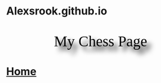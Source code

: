 # Alexsrook.github.io
<!DOCTYPE html>
<html lang="en" dir="ltr">
  <head>
    <meta charset="utf-8">
    <title>Assignment 2</title>
  </head>
  <body>

<p style="color:black;
font-family:fantasy;
text-align:center;
font-size: 40px;
text-shadow: 11px 12px 13px
">My Chess Page</p>



<h1 style="text align:center"><a href="https://google.com">Home</a></h1>



  </body>
</html>
